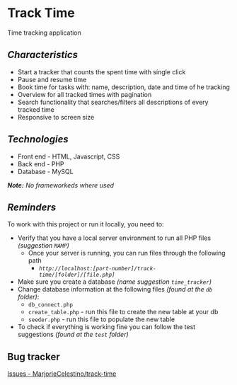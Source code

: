 # Track Time

Time tracking application 

*Characteristics*
---------
* Start a tracker that counts the spent time with single click
* Pause and resume time
* Book time for tasks with: name, description, date and time of he tracking
* Overview for all tracked times with pagination
* Search functionality that searches/filters all descriptions of every tracked time
* Responsive to screen size

*Technologies*
---------
* Front end - HTML, Javascript, CSS
* Back end - PHP
* Database - MySQL

_**Note:** No frameworkeds where used_

*Reminders*
-------------
To work with this project or run it locally, you need to:

* Verify that you have a local server environment to run all PHP files _(suggestion `MAMP`)_
  * Once your server is running, you can run files through the following path
    * _`http://localhost:[port-number]/track-time/[folder]/[file.php]`_
* Make sure you create a database _(name suggestion `time_tracker`)_
* Change database information at the following files _(found at the `db` folder)_:
  * `db_connect.php`
  * `create_table.php` -  run this file to create the new table at your db
  * `seeder.php` -  run this file to populate the new table
* To check if everything is working fine you can follow the test suggestions _(found at the `test` folder)_


Bug tracker
-----------

[Issues - MarjorieCelestino/track-time](https://github.com/MarjorieCelestino/track-time/issues)
